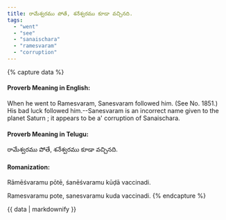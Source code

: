 ```yaml
---
title: రామేశ్వరము పోతే, శనేశ్వరము కూడా వచ్చినది.
tags:
  - "went"
  - "see"
  - "sanaischara"
  - "ramesvaram"
  - "corruption"
---
```


{% capture data %}
#### Proverb Meaning in English:
When he went to Ramesvaram, Sanesvaram followed him.
(See No. 1851.)
His bad luck followed him.--Sanesvaram is an incorrect name given to the planet Saturn ; it appears to be a' corruption of Sanaischara.

#### Proverb Meaning in Telugu:
రామేశ్వరము పోతే, శనేశ్వరము కూడా వచ్చినది.

#### Romanization:
Rāmēśvaramu pōtē, śanēśvaramu kūḍā vaccinadi.

Ramesvaramu pote, sanesvaramu kuda vaccinadi.
{% endcapture %}

{{ data | markdownify }}

